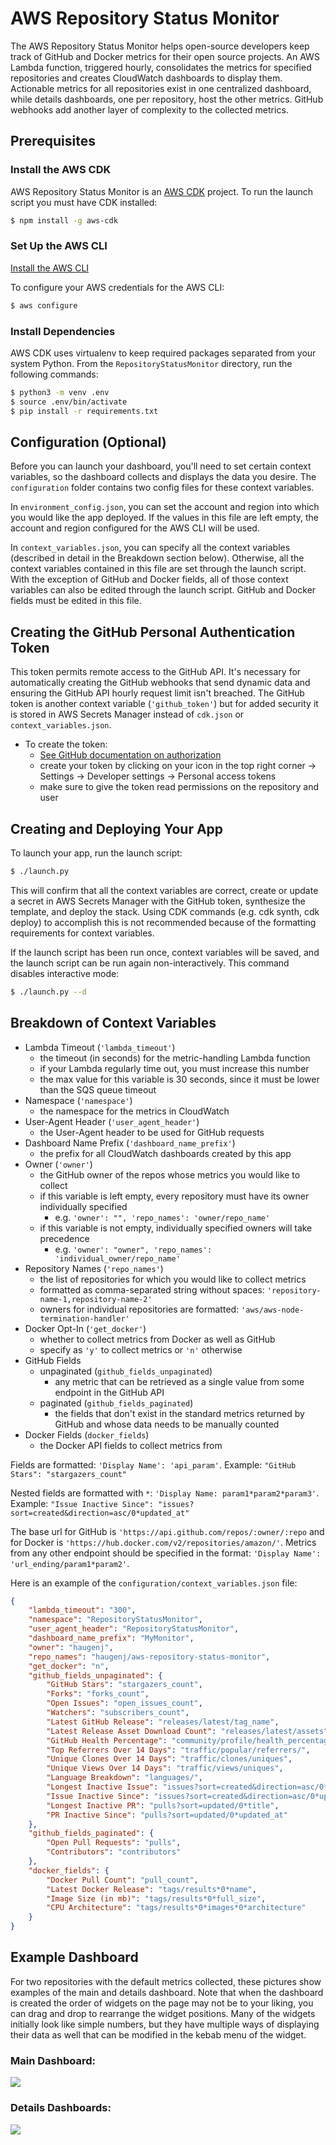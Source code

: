 # AWS Repository Status Monitor
The AWS Repository Status Monitor helps open-source developers keep track of GitHub and Docker metrics for their open source projects.
An AWS Lambda function, triggered hourly, consolidates the metrics for specified repositories and creates CloudWatch dashboards to display them.
Actionable metrics for all repositories exist in one centralized dashboard, while details dashboards, one per repository, host the other metrics.
GitHub webhooks add another layer of complexity to the collected metrics.

## Prerequisites

### Install the AWS CDK

AWS Repository Status Monitor is an [AWS CDK](https://aws.amazon.com/cdk/) project. To run the launch script you must
have CDK installed:

```sh
$ npm install -g aws-cdk
```

### Set Up the AWS CLI

[Install the AWS CLI](https://docs.aws.amazon.com/cli/latest/userguide/cli-chap-install.html)

To configure your AWS credentials for the AWS CLI:
```sh
$ aws configure
```

### Install Dependencies

AWS CDK uses virtualenv to keep required packages separated from your system Python. From the `RepositoryStatusMonitor`
directory, run the following commands:
```sh
$ python3 -m venv .env
$ source .env/bin/activate
$ pip install -r requirements.txt
```

## Configuration (Optional)
Before you can launch your dashboard, you'll need to set certain context variables, so the dashboard collects and displays
the data you desire. The `configuration` folder contains two config files for these context variables.

In `environment_config.json`, you can set the account and region into which you would like the app deployed. If the
values in this file are left empty, the account and region configured for the AWS CLI will be used.

In `context_variables.json`, you can specify all the context variables (described in detail in the Breakdown section below). Otherwise, all the
context variables contained in this file are set through the launch script. With the exception of GitHub and Docker
fields, all of those context variables can also be edited through the launch script. GitHub and Docker fields must be edited in this file.

## Creating the GitHub Personal Authentication Token
This token permits remote access to the GitHub API. It's necessary for automatically creating the GitHub webhooks that
send dynamic data and ensuring the GitHub API hourly request limit isn't breached. The GitHub token is another context
variable (`'github_token'`) but for added security it is stored in AWS Secrets Manager instead of `cdk.json` or `context_variables.json`.

* To create the token:
    * [See GitHub documentation on authorization](https://developer.github.com/v3/auth/#via-oauth-and-personal-access-tokens)
    * create your token by clicking on your icon in the top right corner -> Settings -> Developer settings -> Personal access tokens
    * make sure to give the token read permissions on the repository and user

## Creating and Deploying Your App

To launch your app, run the launch script:
```sh
$ ./launch.py
```

This will confirm that all the context variables are correct, create or update a secret in AWS Secrets Manager with the
GitHub token, synthesize the template, and deploy the stack. Using CDK commands (e.g. cdk synth, cdk deploy) to
accomplish this is not recommended because of the formatting requirements for context variables.

If the launch script has been run once, context variables will be saved, and the launch script can be run again
non-interactively. This command disables interactive mode:
```sh
$ ./launch.py --d
```

## Breakdown of Context Variables

* Lambda Timeout (`'lambda_timeout'`)
    * the timeout (in seconds) for the metric-handling Lambda function
    * if your Lambda regularly time out, you must increase this number
    * the max value for this variable is 30 seconds, since it must be lower than the SQS queue timeout
* Namespace (`'namespace'`)
    * the namespace for the metrics in CloudWatch
* User-Agent Header (`'user_agent_header'`)
    * the User-Agent header to be used for GitHub requests
* Dashboard Name Prefix (`'dashboard_name_prefix'`)
    * the prefix for all CloudWatch dashboards created by this app
* Owner (`'owner'`)
    * the GitHub owner of the repos whose metrics you would like to collect
    * if this variable is left empty, every repository must have its owner individually specified
        * e.g. `'owner': "", 'repo_names': 'owner/repo_name'`
    * if this variable is not empty, individually specified owners will take precedence
        * e.g. `'owner': "owner", 'repo_names': 'individual_owner/repo_name'`
* Repository Names (`'repo_names'`)
    * the list of repositories for which you would like to collect metrics
    * formatted as comma-separated string without spaces: `'repository-name-1,repository-name-2'`
    * owners for individual repositories are formatted: `'aws/aws-node-termination-handler'`
* Docker Opt-In (`'get_docker'`)
    * whether to collect metrics from Docker as well as GitHub
    * specify as `'y'` to collect metrics or `'n'` otherwise
* GitHub Fields
    * unpaginated (`github_fields_unpaginated`)
        * any metric that can be retrieved as a single value from some endpoint in the GitHub API
    * paginated (`github_fields_paginated`)
        * the fields that don't exist in the standard metrics returned by GitHub and whose data needs to be manually counted
* Docker Fields (`docker_fields`)
    * the Docker API fields to collect metrics from


Fields are formatted: `'Display Name': 'api_param'`. Example: `"GitHub Stars": "stargazers_count"`

Nested fields are formatted with `*`: `'Display Name: param1*param2*param3'`. Example: `"Issue Inactive Since": "issues?sort=created&direction=asc/0*updated_at"`

The base url for GitHub is `'https://api.github.com/repos/:owner/:repo` and for Docker is `'https://hub.docker.com/v2/repositories/amazon/'`.
Metrics from any other endpoint should be specified in the format: `'Display Name': 'url_ending/param1*param2'`.

Here is an example of the `configuration/context_variables.json` file:
```json
{
    "lambda_timeout": "300",
    "namespace": "RepositoryStatusMonitor",
    "user_agent_header": "RepositoryStatusMonitor",
    "dashboard_name_prefix": "MyMonitor",
    "owner": "haugenj",
    "repo_names": "haugenj/aws-repository-status-monitor",
    "get_docker": "n",
    "github_fields_unpaginated": {
        "GitHub Stars": "stargazers_count",
        "Forks": "forks_count",
        "Open Issues": "open_issues_count",
        "Watchers": "subscribers_count",
        "Latest GitHub Release": "releases/latest/tag_name",
        "Latest Release Asset Download Count": "releases/latest/assets",
        "GitHub Health Percentage": "community/profile/health_percentage",
        "Top Referrers Over 14 Days": "traffic/popular/referrers/",
        "Unique Clones Over 14 Days": "traffic/clones/uniques",
        "Unique Views Over 14 Days": "traffic/views/uniques",
        "Language Breakdown": "languages/",
        "Longest Inactive Issue": "issues?sort=created&direction=asc/0*title",
        "Issue Inactive Since": "issues?sort=created&direction=asc/0*updated_at",
        "Longest Inactive PR": "pulls?sort=updated/0*title",
        "PR Inactive Since": "pulls?sort=updated/0*updated_at"
    },
    "github_fields_paginated": {
        "Open Pull Requests": "pulls",
        "Contributors": "contributors"
    },
    "docker_fields": {
        "Docker Pull Count": "pull_count",
        "Latest Docker Release": "tags/results*0*name",
        "Image Size (in mb)": "tags/results*0*full_size",
        "CPU Architecture": "tags/results*0*images*0*architecture"
    }
}
```

## Example Dashboard

For two repositories with the default metrics collected, these pictures show examples of the main and details dashboard.
Note that when the dashboard is created the order of widgets on the page may not be to your liking, you can drag and drop
to rearrange the widget positions. Many of the widgets initially look like simple numbers, but they have multiple ways
of displaying their data as well that can be modified in the kebab menu of the widget.

### Main Dashboard:
![](README_resources/main_dashboard_example.png)

### Details Dashboards:
![](README_resources/details_dashboard_1.png)